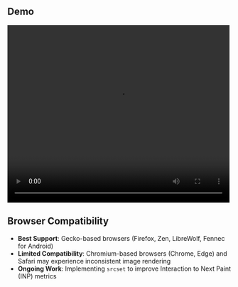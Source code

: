 ## Demo
<video width="500" height="400" src="https://github.com/user-attachments/assets/0caae7fd-2888-4beb-a202-1149b2e0fe0d"></video>
## Browser Compatibility

- **Best Support**: Gecko-based browsers (Firefox, Zen, LibreWolf, Fennec for Android)  
- **Limited Compatibility**: Chromium-based browsers (Chrome, Edge) and Safari may experience inconsistent image rendering  
- **Ongoing Work**: Implementing `srcset` to improve Interaction to Next Paint (INP) metrics  
